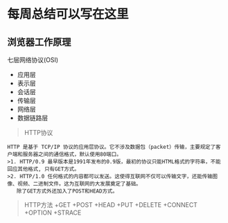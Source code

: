 # 每周总结可以写在这里

## 浏览器工作原理

七层网络协议(OSI)

* 应用层
* 表示层
* 会话层
* 传输层
* 网络层
* 数据链路层

>HTTP协议

    HTTP 是基于 TCP/IP 协议的应用层协议。它不涉及数据包（packet）传输，主要规定了客户端和服务器之间的通信格式，默认使用80端口。
    >1. HTTP/0.9 最早版本是1991年发布的0.9版，最初的协议只能HTML格式的字符串，不能回应其他格式, 只有GET方式。
    >2. HTTP/1.0 任何格式的内容都可以发送。这使得互联网不仅可以传输文字，还能传输图像、视频、二进制文件。这为互联网的大发展奠定了基础。
       除了GET方式外还加入了POST和HEAD方式。

>HTTP方法
> +GET
> +POST
> +HEAD
> +PUT
> +DELETE
> +CONNECT
> +OPTION
> +STRACE